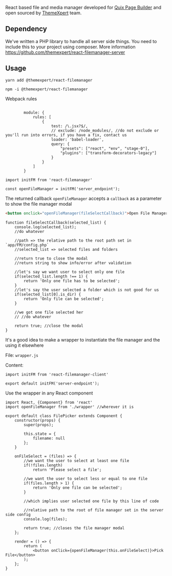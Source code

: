 React based file and media manager developed for [Quix Page Builder](https://www.themexpert.com/quix-pagebuilder) and open sourced by [ThemeXpert](https://www.themexpert.com) team.

## Dependency
We've written a PHP library to handle all server side things. You need to include this to your project using composer. More information https://github.com/themexpert/react-filemanager-server

## Usage

`yarn add @themexpert/react-filemanager`

`npm -i @themexpert/react-filemanager`

Webpack rules
```JS

        module: {
            rules: [
                {
                    test: /\.jsx?$/,
                    // exclude: /node_modules/, //do not exclude or you'll run into errors, if you have a fix, contact us
                    loader: 'babel-loader',
                    query: {
                        "presets": ["react", "env", "stage-0"],
                        "plugins": ["transform-decorators-legacy"]
                    }
                }
            ]
        }
 ```

```JS
import initFM from 'react-filemanager'

const openFileManager = initFM('server_endpoint');
```

The returned callback `openFileManager` accepts a `callback` as a parameter to show the file manager modal

```html
<button onclick="openFileManager(fileSelectCallback)">Open File Manager</button> 
```
```JS
function fileSelectCallback(selected_list) {
    console.log(selected_list);
    //do whatever
    
    //path => the relative path to the root path set in `app/FM/config.php`
    //selected_list => selected files and folders
    
    //return true to close the modal
    //return string to show info/error after validation
    
    //let's say we want user to select only one file
    if(selected_list.length !== 1) {
        return 'Only one file has to be selected';
    }
    //let's say the user selected a folder which is not good for us
    if(selected_list[0].is_dir) {
        return 'Only file can be selected';
    }
    
    //we got one file selected her
    // //do whatever
    
    return true; //close the modal
}
```


It's a good idea to make a wrapper to instantiate the file manager and the using it elsewhere

File: `wrapper.js`

Content: 
```JS
import initFM from 'react-filemanager-client'

export default initFM('server-endpoint');
```

Use the wrapper in any React component

```JS
import React, {Component} from 'react'
import openFileManager from './wrapper' //wherever it is

export default class FilePicker extends Component {
    constructor(props) {
        super(props);
        
        this.state = {
            filename: null
        };
    }
    
    onFileSelect = (files) => {
        //we want the user to select at least one file
        if(!files.length)
            return 'Please select a file';
        
        //we want the user to select less or equal to one file
        if(files.length > 1) {
            return 'Only one file can be selected';
        }
        
        //which implies user selected one file by this line of code
        
        //relative path to the root of file manager set in the server side config
        console.log(files);
        
        return true; //closes the file manager modal
    };
    
    render = () => {
        return (
            <button onClick={openFileManager(this.onFileSelect)}>Pick File</button>
        );
    };
}
```
